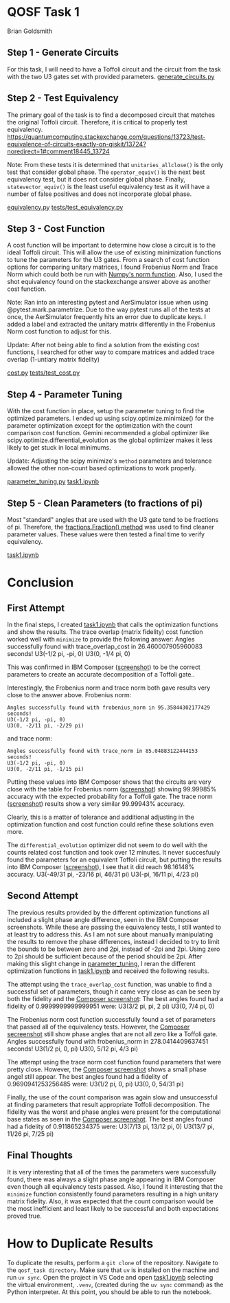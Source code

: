 # QOSF Task 1
Brian Goldsmith

## Step 1 - Generate Circuits
For this task, I will need to have a Toffoli circuit and the circuit from the task with the two U3 gates set with provided parameters.
[generate_circuits.py](./generate_circuits.py)

## Step 2 - Test Equivalency
The primary goal of the task is to find a decomposed circuit that matches the original Toffoli circuit. Therefore, it is critical to properly test equivalency.
https://quantumcomputing.stackexchange.com/questions/13723/test-equivalence-of-circuits-exactly-on-qiskit/13724?noredirect=1#comment18445_13724

Note: From these tests it is determined that `unitaries_allclose()` is the only test that consider global phase. The `operator_equiv()` is the next best equivalency test, but it does not consider global phase. Finally, `statevector_equiv()` is the least useful equivalency test as it will have a number of false positives and does not incorporate global phase.

[equivalency.py](./equivalency.py)
[tests/test_equivalency.py](./tests/test_equivalency.py)

## Step 3 - Cost Function
A cost function will be important to determine how close a circuit is to the ideal Toffoli circuit. This will allow the use of existing minimization functions to tune the parameters for the U3 gates.
From a search of cost function options for comparing unitary matrices, I found Frobenius Norm and Trace Norm which could both be run with [Numpy's norm function](https://numpy.org/doc/stable/reference/generated/numpy.linalg.norm.html). Also, I used the shot equivalency found on the stackexchange answer above as another cost function.

Note: Ran into an interesting pytest and AerSimulator issue when using @pytest.mark.parametrize. Due to the way pytest runs all of the tests at once, the AerSimulator frequently hits an error due to duplicate keys. I added a label and extracted the unitary matrix differently in the Frobenius Norm cost function to adjust for this.

Update: After not being able to find a solution from the existing cost functions, I searched for other way to compare matrices and added trace overlap (1-untiary matrix fidelity)

[cost.py](./cost.py)
[tests/test_cost.py](./tests/test_cost.py)

## Step 4 - Parameter Tuning
With the cost function in place, setup the parameter tuning to find the optimized parameters. I ended up using scipy.optimize.minimize() for the parameter optimization except for the optimization with the count comparison cost function. Gemini recommended a global optimizer like scipy.optimize.differential_evolution as the global optimizer makes it less likely to get stuck in local minimums. 

Update: Adjusting the scipy minimize's `method` parameters and tolerance allowed the other non-count based optimizations to work properly.

[parameter_tuning.py](./parameter_tuning.py)
[task1.ipynb](./task1.ipynb)

## Step 5 - Clean Parameters (to fractions of pi)
Most "standard" angles that are used with the U3 gate tend to be fractions of pi. Therefore, the [fractions.Fraction() method](https://docs.python.org/3/library/fractions.html) was used to find cleaner parameter values. These values were then tested a final time to verify equivalency.

[task1.ipynb](./task1.ipynb)

# Conclusion
## First Attempt
In the final steps, I created [task1.ipynb](./task1.ipynb) that calls the optimization functions and show the results. The trace overlap (matrix fidelity) cost function worked well with `minimize` to provide the following answer:
Angles successfully found with trace_overlap_cost in 26.460007905960083 seconds!
U3(-1/2 pi, -pi, 0)
U3(0, -1/4 pi, 0)

This was confirmed in IBM Composer ([screenshot](./images/Trace_overlap_cost.png)) to be the correct parameters to create an accurate decomposition of a Toffoli gate..

Interestingly, the Frobenius norm and trace norm both gave results very close to the answer above.
Frobenius norm:
```
Angles successfully found with frobenius_norm in 95.35844302177429 seconds!
U3(-1/2 pi, -pi, 0)
U3(0, -2/11 pi, -2/29 pi)
```
and trace norm:
```
Angles successfully found with trace_norm in 85.04883122444153 seconds!
U3(-1/2 pi, -pi, 0)
U3(0, -2/11 pi, -1/15 pi)
```

Putting these values into IBM Composer shows that the circuits are very close with the table for Frobenius norm ([screenshot](./images/Frobenius_norm.png)) showing 99.99985% accuracy with the expected probability for a Toffoli gate. The trace norm ([screenshot](./images/Trace_norm.png)) results show a very similar 99.99943% accuracy.

Clearly, this is a matter of tolerance and additional adjusting in the optimization function and cost function could refine these solutions even more.

The `differential_evolution` optimizer did not seem to do well with the counts related cost function and took over 12 minutes. It never succesfuuly found the parameters for an equivalent Toffoli circuit, but putting the results into IBM Composer ([screenshot](./images/Count_comparison.png)), I see that it did reach 98.16148% accuracy.
U3(-49/31 pi, -23/16 pi, 46/31 pi)
U3(-pi, 16/11 pi, 4/23 pi)

## Second Attempt
The previous results provided by the different optimization functions all included a slight phase angle difference, seen in the IBM Composer screenshots. While these are passing the equivalency tests, I still wanted to at least try to address this. As I am not sure about manually manipulating the results to remove the phase differences, instead I decided to try to limit the bounds to be between zero and 2pi, instead of -2pi and 2pi. Using zero to 2pi should be sufficient because of the period should be 2pi. After making this slight change in [parameter_tuning](./parameter_tuning.py), I reran the different optimization functions in [task1.ipynb](./task1.ipynb) and received the following results.

The attempt using the `trace_overlap_cost` function, was unable to find a successful set of parameters, though it came very close as can be seen by both the fidelity and the [Composer screenshot](./images/Trace_overlap_cost_new.png):
The best angles found had a fidelity of 0.9999999999999951 were:
U3(3/2 pi, pi, 2 pi)
U3(0, 7/4 pi, 0)

The Frobenius norm cost function successfully found a set of parameters that passed all of the equivalency tests. However, the [Composer secreenshot](./images/Frobenius_norm_new.png) still show phase angles that are not all zero like a Toffoli gate.
Angles successfully found with frobenius_norm in 278.0414409637451 seconds!
U3(1/2 pi, 0, pi)
U3(0, 5/12 pi, 4/3 pi)

The attempt using the trace norm cost function found parameters that were pretty close. However, the [Composer screenshot](./images/Trace_norm_new.png) shows a small phase angel still appear.
The best angles found had a fidelity of 0.9690941253256485 were:
U3(1/2 pi, 0, pi)
U3(0, 0, 54/31 pi)

Finally, the use of the count comparison was again slow and unsuccessful at finding parameters that result appropriate Toffoli decomposition. The fidelity was the worst and phase angles were present for the computational base states as seen in the [Composer screenshot](./images/Count_comparison_new.png).
The best angles found had a fidelity of 0.911865234375 were:
U3(7/13 pi, 13/12 pi, 0)
U3(13/7 pi, 11/26 pi, 7/25 pi)

## Final Thoughts
It is very interesting that all of the times the parameters were successfully found, there was always a slight phase angle appearing in IBM Composer even though all equivalency tests passed. Also, I found it interesting that the `minimize` function consistently found parameters resulting in a high unitary matrix fidelity. Also, it was expected that the count comparison would be the most inefficient and least likely to be successful and both expectations proved true.


# How to Duplicate Results
To duplicate the results, perform a `git clone` of the repository. Navigate to the `qosf_task directory`. Make sure that `uv` is installed on the machine and run `uv sync`. Open the project in VS Code and open [task1.ipynb](task1.ipynb) selecting the virtual environment, `.venv`, (created during the `uv sync` command) as the Python interpreter. At this point, you should be able to run the notebook.